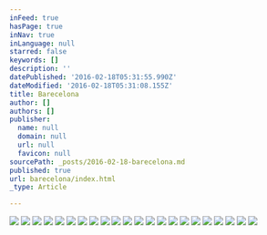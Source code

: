 ```yaml
---
inFeed: true
hasPage: true
inNav: true
inLanguage: null
starred: false
keywords: []
description: ''
datePublished: '2016-02-18T05:31:55.990Z'
dateModified: '2016-02-18T05:31:08.155Z'
title: Barecelona
author: []
authors: []
publisher:
  name: null
  domain: null
  url: null
  favicon: null
sourcePath: _posts/2016-02-18-barecelona.md
published: true
url: barecelona/index.html
_type: Article

---
```

![](https://the-grid-user-content.s3-us-west-2.amazonaws.com/774e9c28-4cf8-4ae7-860d-1a111f9e2a95.jpg)
![](https://the-grid-user-content.s3-us-west-2.amazonaws.com/0189dbd5-4b72-40c5-8c61-d087d2e208c0.jpg)
![](https://the-grid-user-content.s3-us-west-2.amazonaws.com/5d704797-a083-44bd-9293-e9601cb5e40b.jpg)
![](https://the-grid-user-content.s3-us-west-2.amazonaws.com/1e7aa04e-c67e-477c-92ab-af5dd9e9c32d.jpg)
![](https://the-grid-user-content.s3-us-west-2.amazonaws.com/0054844a-ea60-45e2-8c0a-1b2c050908bc.jpg)
![](https://the-grid-user-content.s3-us-west-2.amazonaws.com/e11ee8ea-73a0-4291-ae07-ac08fbcf1891.jpg)
![](https://the-grid-user-content.s3-us-west-2.amazonaws.com/1b7eebdf-de25-4d1f-b921-e5d6413838c3.jpg)
![](https://the-grid-user-content.s3-us-west-2.amazonaws.com/32416627-388d-4260-991a-2c47d838a155.jpg)
![](https://the-grid-user-content.s3-us-west-2.amazonaws.com/440caf81-64e7-426e-b47e-bfcc13687db1.jpg)
![](https://the-grid-user-content.s3-us-west-2.amazonaws.com/8e4d3c42-9ed2-4146-9379-bd70935a830e.jpg)
![](https://the-grid-user-content.s3-us-west-2.amazonaws.com/5a9014d8-a71a-4c87-8a74-399c65c577e9.jpg)
![](https://the-grid-user-content.s3-us-west-2.amazonaws.com/3296e108-d5de-4733-a07d-60e32a721593.jpg)
![](https://the-grid-user-content.s3-us-west-2.amazonaws.com/0304d356-d143-4168-bd62-f65d19902faf.jpg)
![](https://the-grid-user-content.s3-us-west-2.amazonaws.com/971440aa-921e-4fd0-8355-4463b8efb7bd.jpg)
![](https://the-grid-user-content.s3-us-west-2.amazonaws.com/eb959b80-23be-40cc-b4e3-83e9c66f9b0d.jpg)
![](https://the-grid-user-content.s3-us-west-2.amazonaws.com/72012d90-c178-4d31-a3d6-b4780e0685a1.jpg)
![](https://the-grid-user-content.s3-us-west-2.amazonaws.com/6e5c13a4-a69a-44f2-b155-f7fcb5ef6d51.jpg)
![](https://the-grid-user-content.s3-us-west-2.amazonaws.com/2b0dffcc-3d14-4e47-b9ba-7c8da06566d6.jpg)
![](https://the-grid-user-content.s3-us-west-2.amazonaws.com/662e8ede-81fb-4461-b975-4d79e4f54848.jpg)
![](https://the-grid-user-content.s3-us-west-2.amazonaws.com/07fc32a1-7dc3-4bd2-8fed-f94482b7dd76.jpg)
![](https://the-grid-user-content.s3-us-west-2.amazonaws.com/e305ff84-8c63-414e-adab-1e346ce22163.jpg)
![](https://the-grid-user-content.s3-us-west-2.amazonaws.com/a848c687-0665-4288-a4d5-be06c7378d04.jpg)